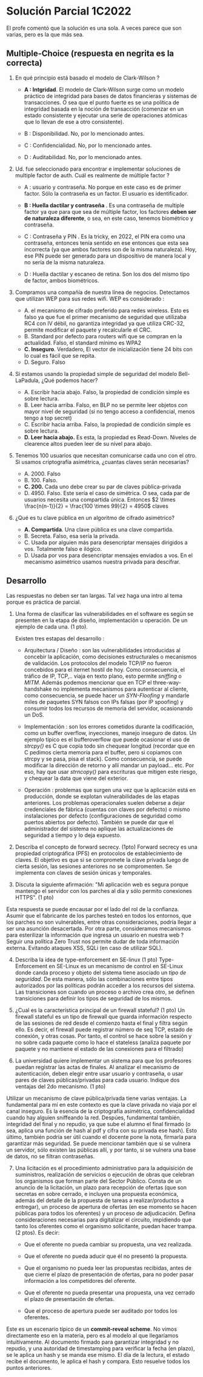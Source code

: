 # Solución Parcial 1C2022
El profe comentó que la solución es una sola. A veces parece que son varias, pero es la que más sea.

## Multiple-Choice (respuesta en negrita es la correcta)

1. En qué principio está basado el modelo de Clark-Wilson ?
    - **A : Intgridad**. El modelo de Clark-Wilson surge como un modelo práctico de integridad para bases de datos financieras y sistemas de transacciones. O sea que el punto fuerte es se una política de integridad basada en la noción de transacción (comenzar en un estado consistente y ejecutar una serie de operaciones atómicas que lo llevan de ese a otro consistente).

    - B : Disponibilidad. No, por lo mencionado antes.
    - C : Confidencialidad. No, por lo mencionado antes.
    - D : Auditabilidad. No, por lo mencionado antes.

2. Ud. fue seleccionado para encontrar e implementar soluciones de multiple factor de auth. Cuál es realmente de múltiple factor ?
    - A : usuario y contraseña. No porque en este caso es de primer factor. Sólo la contraseña es un factor. El usuario es identificador.

    - **B : Huella dactilar y contraseña** . Es una contraseña de multiple factor ya que para que sea de múltiple factor, los factores **deben ser de naturaleza diferente**, o sea, en este caso, tenemos biométrico y contraseña.

    - C : Contraseña y PIN . Es la tricky, en 2022, el PIN era como una contraseña, entonces tenía sentido en ese entonces que esta sea incorrecta (ya que ambos factores son de la misma naturaleza). Hoy, ese PIN puede ser generado para un dispositivo de manera local y no sería de la misma naturaleza.

    - D : Huella dactilar y escaneo de retina. Son los dos del mismo tipo de factor, ambos biométricos.

3. Compramos una compañía de nuestra línea de negocios. Detectamos que utilizan WEP para sus redes wifi. WEP es considerado :
    - A. el mecanismo de cifrado preferido para redes wireless. Esto es falso ya que fue el primer mecanismo de seguridad que utilizaba RC4 con IV débil, no garantiza integridad ya que utiliza CRC-32, permite modificar el paquete y recalcularle el CRC.
    - B. Standard por defecto para routers wifi que se compran en la actualidad. Falso, el standard mínimo es WPA2
    - **C. Inseguro**. Verdadero, El vector de inicialización tiene 24 bits con lo cual es fácil que se repita.
    - D. Seguro. Falso

4. Si estamos usando la propiedad simple de seguridad del modelo Bell-LaPadula, ¿Qué podemos hacer?
    - A. Escribir hacia abajo. Falso, la propiedad de condición simple es sobre lectura.
    - B. Leer hacia arriba. Falso, en BLP no se permite leer objetos con mayor nivel de seguridad (si no tengo acceso a confidencial, menos tengo a top secret)
    - C. Escribir hacia arriba. Falso, la propiedad de condición simple es sobre lectura.
    - **D. Leer hacia abajo.** Es esta, la propiedad es Read-Down. Niveles de clearence altos pueden leer de su nivel para abajo. 
5. Tenemos 100 usuarios que necesitan comunicarse cada uno con el otro. Si usamos criptografía asimétrica, ¿cuantas claves serán necesarias?
    - A. 2000. Falso
    - B. 100. Falso.
    - **C. 200.** Cada uno debe crear su par de claves pública-privada
    - D. 4950. Falso. Este sería el caso de simétrica. O sea, cada par de usuarios necesita una compartida única. Entonces 
    $2 \times \frac{n(n-1)}{2} = \frac{100 \times 99}{2} = 4950$ claves

6. ¿Qué es tu clave pública en un algoritmo de cifrado asimétrico?
    - **A. Compartida**. Una clave pública es una clave compartida. 
    - B. Secreta. Falso, esa sería la privada.
    - C. Usada por alguien más para desencriptar mensajes dirigidos a vos. Totalmente falso e ilógico.
    - D. Usada por vos para desencriptar mensajes enviados a vos. En el mecanismo asimétrico usamos nuestra privada para descifrar.


## Desarrollo
Las respuestas no deben ser tan largas. Tal vez haga una intro al tema porque es práctica de parcial.

1. Una forma de clasificar las vulnerabilidades en el software es según se presenten en la etapa de diseño, implementación u operación. De un ejemplo de cada una. (1 pto). 

    Existen tres estapas del desarrollo :
    - Arquitectura / Diseño : son las vulnerabilidades introducidas al concebir la aplicación, como decisiones estructurales o mecanismos de validación. Los protocolos del modelo TCP/IP no fueron concebidos para el iternet hostil de hoy. Como consecuencia, el tráfico de IP, TCP,.. viaja en texto plano, esto permite *sniffing* o *MITM*. Además podemos mencionar que en TCP el three-way-handshake no implementa mecanismos para autenticar al cliente, como consecuencia, se puede hacer un *SYN-Floofing* y mandarle miles de paquetes SYN falsos con IPs falsas (por IP spoofing) y consumir todos los recursos de memoria del servidor, ocasionando un DoS.

    - Implementación : son los errores cometidos durante la codificación, como un buffer overflow, inyecciones, manejo inseguro de datos. Un ejemplo típico es el bufferoverflow que puede ocasionar el uso de *strcpy()* es C que copia todo sin chequear longitud (recordar que en C pedimos cierta memoria para el buffer, pero si copiamos con strcpy y se pasa, pisa el stack). Como consecuencia, se puede modificar la dirección de retorno y allí mandar un payload... etc. Por eso, hay que usar *strncopy()* para escrituras que mitigen este riesgo, y chequear la data que viene del exterior.

    - Operación : problemas que surgen una vez que la aplicación está en producción, donde se explotan vulnerabilidades de las etapas anteriores. Los problemas operacionales suelen deberse a dejar credenciales de fábrica (cuentas con claves por defecto) o mismo instalaciones por defecto (configuraciones de seguridad como puertos abiertos por defecto). También se puede dar que el administrador del sistema no aplique las actualizaciones de seguridad a tiempo y lo deja expuesto.


2. Describa el concepto de forward secrecy. (1pto)
Forward secrecy es una propiedad criptográfica (PFS) en protocolos de establecimiento de claves. El objetivo es que si se compromete la clave privada luego de cierta sesión, las sesiones anteriores no se compromenten. Se implementa con claves de sesión únicas y temporales.

3. Discuta la siguiente afirmación: "Mi aplicación web es segura porque mantengo el servidor con los parches al día y sólo permito conexiones HTTPS". (1 pto)

Esta respuesta se puede encausar por el lado del rol de la confianza. Asumir que el fabricante de los parches testeó en todos los entornos, que los parches no son vulnerables, entre otras consideraciones, podría llegar a ser una asunción desacertada. Por otra parte, consideramos mecanismos para esterilizar la información que ingresa un usuario en nuestra web ? Seguir una política Zero Trust nos permite dudar de toda información externa. Evitando ataques XSS, SQLi (en caso de utilizar SQL).

4. Describa la idea de type-enforcement en SE-linux (1 pto)
Type-Enforcement en SE-Linux es un mecanismo de control en SE-Linux donde canda proceso y objeto del sistema tiene asociado un *tipo de seguridad*. De esta manera, sólo las combinaciones entre tipos autorizados por las políticas podrán acceder a los recursos del sistema. Las transiciones son cuando un proceso o archivo crea otro, se definen transiciones para definir los tipos de seguridad de los mismos.

5. ¿Cual es la característica principal de un firewall stateful? (1 pto)
Un firewall stateful es un tipo de firewall que guarda información respecto de las sesiones de red desde el comienzo hasta el final y filtra según ello. Es decir, el firewall puede registrar número de seq TCP, estado de conexión, y otras cosas. Por tanto, el control se hace sobre la sesión y no sobre cada paquete como lo hace el stateless (analiza paquete por paquete y no mantiene el estado de las conexiones para el filtrado)

6. La universidad quiere implementar un sistema para que los profesores puedan registrar las actas de finales. Al analizar el mecanismo de autenticación, deben elegir entre usar usuario y contraseña, o usar pares de claves públicas/privadas para cada usuario. Indique dos ventajas del 2do mecanismo. (1 pto)

Utilizar un mecanismo de clave pública/privada tiene varias ventajas. La fundamental para mí en este contexto es que la clave privada no viaja por el canal inseguro. Es la esencia de la criptografía asimétrica, confidencialidad cuando hay alguien sniffeando la red. Despúes, fundamental también, integridad del final y no repudio, ya que sube el alumno el final firmado (o sea, aplica una función de hash al pdf y cifra con su privada ese hash). Esto último, también podría ser útil cuando el docente pone la nota, firmarla para garantizar más seguridad. Se puede mencionar también que si se vulnera un servidor, sólo existen las públicas allí, y por tanto, si se vulnera una base de datos, no se filtran contraseñas.

7. Una licitación es el procedimiento administrativo para la adquisición de suministros, realización de servicios o ejecución de obras que celebran los organismos que forman parte del Sector Público. Consta de un anuncio de la licitación, un plazo para recepción de ofertas (que son secretas en sobre cerrado, e incluyen una propuesta económica, además del detalle de la propuesta de tareas a realizar/productos a entregar), un proceso de apertura de ofertas (en ese momento se hacen públicas para todos los oferentes) y un proceso de adjudicación. Defina consideraciones necesarias para digitalizar el circuito, impidiendo que tanto los oferentes como el organismo solicitante, puedan hacer trampa. (2 ptos). Es decir:
    - Que el oferente no pueda cambiar su propuesta, una vez realizada.

    - Que el oferente no pueda aducir que él no presentó la propuesta.
    
    - Que el organismo no pueda leer las propuestas recibidas, antes de que cierre el plazo de presentación de ofertas, para no poder pasar información a los competidores del oferente.
    
    - Que el oferente no pueda presentar una propuesta, una vez cerrado el plazo de presentación de ofertas.
    
    - Que el proceso de apertura puede ser auditado por todos los oferentes.

Este es un escenario típico de un **commit-reveal scheme**. No vimos directamente eso en la materia, pero es al modelo al que llegaríamos intuitivamente. Al documento firmado para garantizar integridad y no repudio, y una autoridad de timestamping para verificar la fecha (en plazo), se le aplica un hash y se manda ese mismo. El día de la lectura, el estado recibe el documento, le aplica el hash y compara. Esto resuelve todos los puntos anteriores.